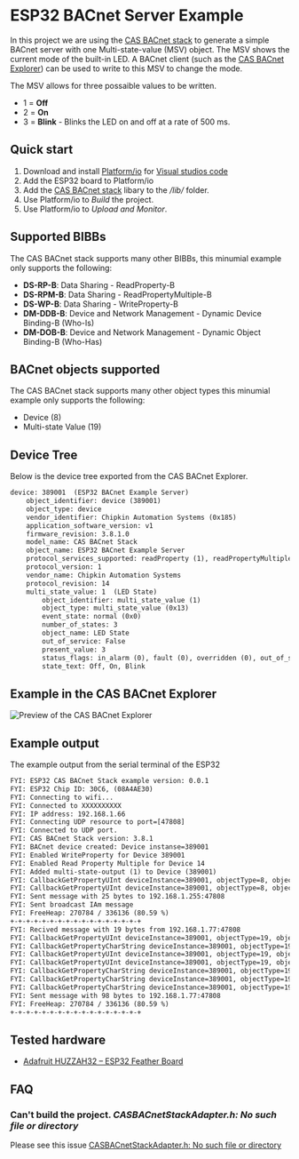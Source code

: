 # ESP32 BACnet Server Example

In this project we are using the [CAS BACnet stack](https://www.bacnetstack.com/) to generate a simple BACnet server with one Multi-state-value (MSV) object. The MSV shows the current mode of the built-in LED. A BACnet client (such as the [CAS BACnet Explorer](https://store.chipkin.com/products/tools/cas-bacnet-explorer)) can be used to write to this MSV to change the mode.

The MSV allows for three possaible values to be written.

- 1 = **Off**
- 2 = **On**
- 3 = **Blink** - Blinks the LED on and off at a rate of 500 ms.

## Quick start

1. Download and install [Platform/io](https://platformio.org/) for [Visual studios code](https://code.visualstudio.com/)
2. Add the ESP32 board to Platform/io
3. Add the [CAS BACnet stack](https://www.bacnetstack.com/) libary to the */lib/* folder.
4. Use Platform/io to *Build* the project.
5. Use Platform/io to *Upload and Monitor*.

## Supported BIBBs

The CAS BACnet stack supports many other BIBBs, this minumial example only supports the following:

- **DS-RP-B**: Data Sharing - ReadProperty-B
- **DS-RPM-B**: Data Sharing - ReadPropertyMultiple-B
- **DS-WP-B**: Data Sharing - WriteProperty-B
- **DM-DDB-B**: Device and Network Management - Dynamic Device Binding-B (Who-Is)
- **DM-DOB-B**: Device and Network Management - Dynamic Object Binding-B (Who-Has)

## BACnet objects supported

The CAS BACnet stack supports many other object types this minumial example only supports the following:

- Device (8)
- Multi-state Value (19)

## Device Tree

Below is the device tree exported from the CAS BACnet Explorer.

```txt
device: 389001  (ESP32 BACnet Example Server)
    object_identifier: device (389001)
    object_type: device
    vendor_identifier: Chipkin Automation Systems (0x185)
    application_software_version: v1
    firmware_revision: 3.8.1.0
    model_name: CAS BACnet Stack
    object_name: ESP32 BACnet Example Server
    protocol_services_supported: readProperty (1), readPropertyMultiple (1), writeProperty (1), who_Has (1), who_Is (1), 
    protocol_version: 1
    vendor_name: Chipkin Automation Systems
    protocol_revision: 14
    multi_state_value: 1  (LED State)
        object_identifier: multi_state_value (1)
        object_type: multi_state_value (0x13)
        event_state: normal (0x0)
        number_of_states: 3
        object_name: LED State
        out_of_service: False
        present_value: 3
        status_flags: in_alarm (0), fault (0), overridden (0), out_of_service (0), 
        state_text: Off, On, Blink

```

## Example in the CAS BACnet Explorer

![Preview of the CAS BACnet Explorer](/docs/CASBACnetExplorer.png?raw=true "Preview of the CAS BACnet Explorer")

## Example output

The example output from the serial terminal of the ESP32

```txt
FYI: ESP32 CAS BACnet Stack example version: 0.0.1
FYI: ESP32 Chip ID: 30C6, (08A4AE30)
FYI: Connecting to wifi...
FYI: Connected to XXXXXXXXXX
FYI: IP address: 192.168.1.66
FYI: Connecting UDP resource to port=[47808]
FYI: Connected to UDP port.
FYI: CAS BACnet Stack version: 3.8.1
FYI: BACnet device created: Device instanse=389001
FYI: Enabled WriteProperty for Device 389001
FYI: Enabled Read Property Multiple for Device 14
FYI: Added multi-state-output (1) to Device (389001)
FYI: CallbackGetPropertyUInt deviceInstance=389001, objectType=8, objectInstance=389001, propertyIdentifier=62
FYI: CallbackGetPropertyUInt deviceInstance=389001, objectType=8, objectInstance=389001, propertyIdentifier=120
FYI: Sent message with 25 bytes to 192.168.1.255:47808
FYI: Sent broadcast IAm message
FYI: FreeHeap: 270784 / 336136 (80.59 %)
+-+-+-+-+-+-+-+-+-+-+-+-+-+-+-+-+
FYI: Recived message with 19 bytes from 192.168.1.77:47808
FYI: CallbackGetPropertyUInt deviceInstance=389001, objectType=19, objectInstance=1, propertyIdentifier=74
FYI: CallbackGetPropertyCharString deviceInstance=389001, objectType=19, objectInstance=1, propertyIdentifier=77
FYI: CallbackGetPropertyUInt deviceInstance=389001, objectType=19, objectInstance=1, propertyIdentifier=85
FYI: CallbackGetPropertyUInt deviceInstance=389001, objectType=19, objectInstance=1, propertyIdentifier=110
FYI: CallbackGetPropertyCharString deviceInstance=389001, objectType=19, objectInstance=1, propertyIdentifier=110
FYI: CallbackGetPropertyCharString deviceInstance=389001, objectType=19, objectInstance=1, propertyIdentifier=110
FYI: CallbackGetPropertyCharString deviceInstance=389001, objectType=19, objectInstance=1, propertyIdentifier=110
FYI: Sent message with 98 bytes to 192.168.1.77:47808
FYI: FreeHeap: 270784 / 336136 (80.59 %)
+-+-+-+-+-+-+-+-+-+-+-+-+-+-+-+-+

```

## Tested hardware

- [Adafruit HUZZAH32 – ESP32 Feather Board](https://www.adafruit.com/product/3405)

## FAQ

### Can't build the project. *CASBACnetStackAdapter.h: No such file or directory*

Please see this issue [CASBACnetStackAdapter.h: No such file or directory](https://github.com/chipkin/ESP32-BACnetServerExample/issues/1)
